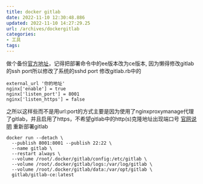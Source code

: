 ```yaml
---
title: docker gitlab
date: 2022-11-10 12:30:48.886
updated: 2022-11-10 14:27:29.25
url: /archives/dockergitlab
categories: 
- 工具
tags: 
---
```


做个备份[官方地址](https://docs.gitlab.com/ee/install/docker.html)，记得把部署命令中的ee版本改为ce版本, 因为懒得修改gitlab的ssh port所以修改了系统的sshd port
修改gitlab.rb中的
```
external_url '你的地址'
nginx['enable'] = true
nginx['listen_port'] = 8001
nginx['listen_https'] = false
```
之所以这样些而不是用url:port的方式主要是因为使用了nginxproxymanage代理了gitlab，并且启用了https，不希望gitlab中的http(s)克隆地址出现端口号
[官网说明](https://docs.gitlab.com/omnibus/settings/ssl/index.html#configure-https-manually)
重新部署gitlab
```
docker run --detach \
  --publish 8001:8001 --publish 22:22 \
  --name gitlab \
  --restart always \
  --volume /root/.docker/gitlab/config:/etc/gitlab \
  --volume /root/.docker/gitlab/logs:/var/log/gitlab \
  --volume /root/.docker/gitlab/data:/var/opt/gitlab \
  gitlab/gitlab-ce:latest
````
